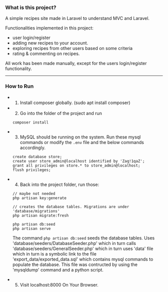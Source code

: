 ### What is this project? 

A simple recipes site made in Laravel to understand MVC and Laravel.

Functionalities implemented in this project:
- user login/register
- adding new recipes to your account.
- exploring recipes from other users based on some criteria
- rating & commenting on recipes.

All work has been made manually, except for the users login/register functionality. 

<hr>

### How to Run

- 1. Install composer globally. (sudo apt install composer)

- 2. Go into the folder of the project and run
    ```
    composer install
    ```
- 3. MySQL should be running on the system. Run these mysql commands or	modify the `.env` file and the below commands accordingly. 
    ```
    create database store;
    create user store_admin@localhost identified by 'Zaq!1qaZ';
    grant all privileges on store.* to store_admin@localhost;
    flush privileges;
    ```
- 4. Back into the project folder, run those: 
    ```
    // maybe not needed
    php artisan key:generate

    // creates the database tables. Migrations are under 'database/migrations'
    php artisan migrate:fresh

    php artisan db:seed
    php artisan serve
    ```

    The command `php artisan db:seed` seeds the database tables.
    Uses 'database/seeders/DatabaseSeeder.php' which in turn calls 
    'database/seeders/GeneralSeeder.php' which in turn uses 'data' file 
    which in turn is a symbolic link to the file 'export_data/exported_data.sql'
    which contains mysql commands to populate the database. 
    This file was contructed by using the 'mysqldump' command and a python script.


- 5. Visit localhost:8000 On Your Browser.
